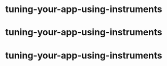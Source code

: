 # tuning-your-app-using-instruments
# tuning-your-app-using-instruments
# tuning-your-app-using-instruments
